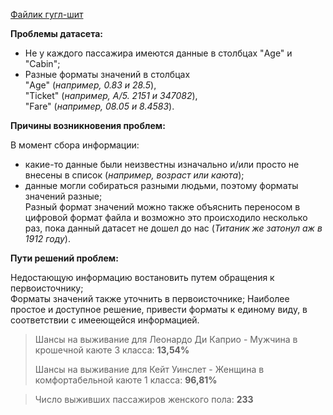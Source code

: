 [Файлик гугл-шит](https://docs.google.com/spreadsheets/d/1yzMOUtRVrSZLrxQUcl1OZlIyO4oC6up86WvnjGyt3yk/edit?usp=sharing)

**Проблемы датасета:**  

 * Не у каждого пассажира имеются данные в столбцах "Age" и "Cabin";  
 * Разные форматы значений в столбцах  
     "Age" (*например, 0.83 и 28.5*),  
     "Ticket" (*например, A/5. 2151 и 347082*),  
     "Fare" (*например, 08.05 и 8.4583*). 

**Причины возникновения проблем:**  

В момент сбора информации:
  * какие-то данные были неизвестны изначально и/или просто не внесены в список (*например, возраст или каюта*);  
  * данные могли собираться разными людьми, поэтому форматы значений разные;  
Разный формат значений можно также объяснить переносом в цифровой формат файла и возможно это происходило несколько раз, пока данный датасет не дошел до нас (*Титаник же затонул аж в 1912 году*).  

**Пути решений проблем:**  

Недостающую информацию востановить путем обращения к первоисточнику;   
Форматы значений также уточнить в первоисточнике;
Наиболее простое и доступное решение, привести форматы к единому виду, в соответствии с имееющейся информацией.


> Шансы на выживание для Леонардо Ди Каприо - Мужчина в крошечной каюте 3 класса: **13,54%**
>  
> Шансы на выживание для Кейт Уинслет - Женщина в комфортабельной каюте 1 класса: **96,81%**

> Число выживших пассажиров женского пола: **233**
